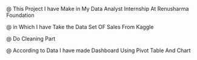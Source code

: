@ This Project I have Make in My Data Analyst Internship At Renusharma Foundation 

@ in Which I have Take the Data Set OF Sales From Kaggle

@ Do Cleaning Part

@ According to Data I have made Dashboard Using Pivot Table And Chart
